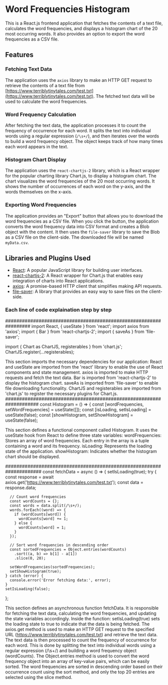 # Word Frequencies Histogram

This is a React.js frontend application that fetches the contents of a text file, calculates the word frequencies, and displays a histogram chart of the 20 most occurring words. It also provides an option to export the word frequencies as a CSV file.

## Features

### Fetching Text Data

The application uses the `axios` library to make an HTTP GET request to retrieve the contents of a text file from [https://www.terriblytinytales.com/test.txt](https://www.terriblytinytales.com/test.txt). The fetched text data will be used to calculate the word frequencies.

### Word Frequency Calculation

After fetching the text data, the application processes it to count the frequency of occurrence for each word. It splits the text into individual words using a regular expression (`/\s+/`), and then iterates over the words to build a word frequency object. The object keeps track of how many times each word appears in the text.

### Histogram Chart Display

The application uses the `react-chartjs-2` library, which is a React wrapper for the popular charting library Chart.js, to display a histogram chart. The chart visualizes the word frequencies of the 20 most occurring words. It shows the number of occurrences of each word on the y-axis, and the words themselves on the x-axis.

### Exporting Word Frequencies

The application provides an "Export" button that allows you to download the word frequencies as a CSV file. When you click the button, the application converts the word frequency data into CSV format and creates a Blob object with the content. It then uses the `file-saver` library to save the Blob as a CSV file on the client-side. The downloaded file will be named `myData.csv`.

## Libraries and Plugins Used

- [React](https://reactjs.org/): A popular JavaScript library for building user interfaces.
- [react-chartjs-2](https://github.com/reactchartjs/react-chartjs-2): A React wrapper for Chart.js that enables easy integration of charts into React applications.
- [axios](https://github.com/axios/axios): A promise-based HTTP client that simplifies making API requests.
- [file-saver](https://github.com/eligrey/FileSaver.js/): A library that provides an easy way to save files on the client-side.

### Each line of code explaination step by step
#################################################################
import React, { useState } from 'react';
import axios from 'axios';
import { Bar } from 'react-chartjs-2';
import { saveAs } from 'file-saver';

import { Chart as ChartJS, registerables } from 'chart.js';
ChartJS.register(...registerables);

 This section imports the necessary dependencies for our application:
React and useState are imported from the 'react' library to enable the use of React components and state management.
axios is imported to make HTTP requests and fetch the text data.
Bar is imported from 'react-chartjs-2' to display the histogram chart.
saveAs is imported from 'file-saver' to enable file downloading functionality.
ChartJS and registerables are imported from 'chart.js' to register the necessary plugins for Chart.js.
####################################################################
const Histogram = () => {
  const [wordFrequencies, setWordFrequencies] = useState([]);
  const [isLoading, setIsLoading] = useState(false);
  const [showHistogram, setShowHistogram] = useState(false);
  
  This section defines a functional component called Histogram. It uses the useState hook from React to define three state variables:
wordFrequencies: Stores an array of word frequencies. Each entry in the array is a tuple containing a word and its frequency.
isLoading: Represents the loading state of the application.
showHistogram: Indicates whether the histogram chart should be displayed.

#####################################################################
const fetchData = async () => {
    setIsLoading(true);
    try {
      const response = await axios.get('https://www.terriblytinytales.com/test.txt');
      const data = response.data;

      // Count word frequencies
      const wordCounts = {};
      const words = data.split(/\s+/);
      words.forEach((word) => {
        if (wordCounts[word]) {
          wordCounts[word] += 1;
        } else {
          wordCounts[word] = 1;
        }
      });

      // Sort word frequencies in descending order
      const sortedFrequencies = Object.entries(wordCounts)
        .sort((a, b) => b[1] - a[1])
        .slice(0, 20);

      setWordFrequencies(sortedFrequencies);
      setShowHistogram(true);
    } catch (error) {
      console.error('Error fetching data:', error);
    }
    setIsLoading(false);
  };


This section defines an asynchronous function fetchData. It is responsible for fetching the text data, calculating the word frequencies, and updating the state variables accordingly.
Inside the function:
setIsLoading(true) sets the loading state to true to indicate that the data is being fetched.
The axios.get method is used to make an HTTP GET request to the specified URL (https://www.terriblytinytales.com/test.txt) and retrieve the text data.
The text data is then processed to count the frequency of occurrence for each word. This is done by splitting the text into individual words using a regular expression (/\s+/) and building a word frequency object (wordCounts).
The Object.entries method is used to convert the word frequency object into an array of key-value pairs, which can be easily sorted.
The word frequencies are sorted in descending order based on their occurrence count using the sort method, and only the top 20 entries are selected using the slice method.
